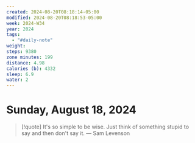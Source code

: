 ```yaml
---
created: 2024-08-20T08:18:14-05:00
modified: 2024-08-20T08:18:53-05:00
week: 2024-W34
year: 2024
tags:
  - "#daily-note"
weight: 
steps: 9380
zone minutes: 199
distance: 4.98
calories (b): 4332
sleep: 6.9
water: 2
---
```

# Sunday, August 18, 2024

> [!quote] It's so simple to be wise. Just think of something stupid to say and then don't say it.
> — Sam Levenson
